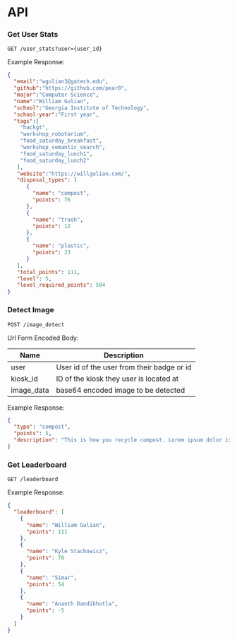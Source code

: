 # API

### Get User Stats
`GET /user_stats?user={user_id}`

Example Response:

```json
{
  "email":"wgulian3@gatech.edu",
  "github":"https://github.com/pear0",
  "major":"Computer Science",
  "name":"William Gulian",
  "school":"Georgia Institute of Technology",
  "school-year":"First year",
  "tags":[
    "hackgt",
    "workshop_robotarium",
    "food_saturday_breakfast",
    "workshop_semantic_search",
    "food_saturday_lunch1",
    "food_saturday_lunch2"
   ],
   "website":"https://willgulian.com/",
   "disposal_types": [
      {
        "name": "compost",
        "points": 76
      },
      { 
        "name": "trash",
        "points": 12
      },
      {
        "name": "plastic",
        "points": 23
      }
   ],
   "total_points": 111,
   "level": 5,
   "level_required_points": 504
}
```

### Detect Image
`POST /image_detect`

Url Form Encoded Body:

| Name | Description |
|------|-------------|
| user | User id of the user from their badge or id |
| kiosk_id | ID of the kiosk they user is located at |
| image_data | base64 encoded image to be detected |


Example Response:

```json
{
  "type": "compost",
  "points": 5,
  "description": "This is how you recycle compost. Lorem ipsum dolor iset..."
}
```

### Get Leaderboard
`GET /leaderboard`

Example Response:

```json
{
  "leaderboard": [
    {
      "name": "William Gulian",
      "points": 111
    },
    {
      "name": "Kyle Stachowicz",
      "points": 78
    },
    {
      "name": "Simar",
      "points": 54
    },
    {
      "name": "Ananth Dandibhotla",
      "points": -5
    }
  ]
}
```
